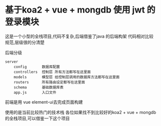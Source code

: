 # 基于koa2 + vue + mongdb 使用 jwt 的登录模块

这是一个小型的全栈项目,代码不复杂,后端借鉴了java 的后端构架 代码相对比较规范,层级很的分清楚

后端分级

```
server
    config       数据库配置
    controllers  控制层 所有方法都写在这里面
    models       模型层 给控制层调用的数据库方法都写在这里面
    routers      所有路由设定都写在这里面
    schema       基础数据库表
    app.js       入口文件
```



前端是用 vue  element-ui去完成页面构建 

使用的是当前比较热门的技术栈 各位如果找不到比较好的koa2 + vue + mongdb 的全栈项目,可以借鉴一下这个项目